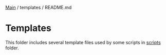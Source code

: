 [Main](/README.md) / templates / README.md

# Templates

This folder includes several template files used by some scripts in [scripts](../scripts/) folder.
